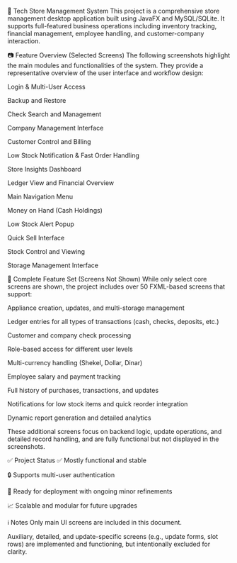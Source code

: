 🧠 Tech Store Management System
This project is a comprehensive store management desktop application built using JavaFX and MySQL/SQLite. It supports full-featured business operations including inventory tracking, financial management, employee handling, and customer-company interaction.

📷 Feature Overview (Selected Screens)
The following screenshots highlight the main modules and functionalities of the system. They provide a representative overview of the user interface and workflow design:

Login & Multi-User Access

Backup and Restore

Check Search and Management

Company Management Interface

Customer Control and Billing

Low Stock Notification & Fast Order Handling

Store Insights Dashboard

Ledger View and Financial Overview

Main Navigation Menu

Money on Hand (Cash Holdings)

Low Stock Alert Popup

Quick Sell Interface

Stock Control and Viewing

Storage Management Interface

📂 Complete Feature Set (Screens Not Shown)
While only select core screens are shown, the project includes over 50 FXML-based screens that support:

Appliance creation, updates, and multi-storage management

Ledger entries for all types of transactions (cash, checks, deposits, etc.)

Customer and company check processing

Role-based access for different user levels

Multi-currency handling (Shekel, Dollar, Dinar)

Employee salary and payment tracking

Full history of purchases, transactions, and updates

Notifications for low stock items and quick reorder integration

Dynamic report generation and detailed analytics

These additional screens focus on backend logic, update operations, and detailed record handling, and are fully functional but not displayed in the screenshots.

✅ Project Status
✅ Mostly functional and stable

🔒 Supports multi-user authentication

🔁 Ready for deployment with ongoing minor refinements

📈 Scalable and modular for future upgrades

ℹ️ Notes
Only main UI screens are included in this document.

Auxiliary, detailed, and update-specific screens (e.g., update forms, slot rows) are implemented and functioning, but intentionally excluded for clarity.

